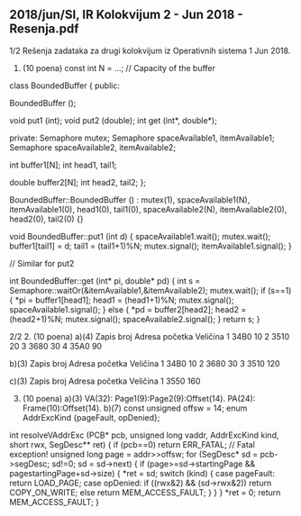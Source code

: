 2018/jun/SI, IR Kolokvijum 2 - Jun 2018 - Resenja.pdf
--------------------------------------------------------------------------------


1/2 
Rešenja zadataka za 
drugi kolokvijum iz Operativnih sistema 1 
Jun 2018. 
1. (10 poena) 
const int N = ...;  // Capacity of the buffer 
 
class BoundedBuffer { 
public: 
 
  BoundedBuffer (); 
 
  void  put1 (int); 
  void  put2 (double); 
  int   get  (int*, double*); 
 
private: 
  Semaphore mutex; 
  Semaphore spaceAvailable1, itemAvailable1; 
  Semaphore spaceAvailable2, itemAvailable2; 
 
  int buffer1[N]; 
  int head1, tail1; 
 
  double buffer2[N]; 
  int head2, tail2; 
}; 
 
BoundedBuffer::BoundedBuffer () : 
  mutex(1), 
  spaceAvailable1(N), itemAvailable1(0), 
  head1(0), tail1(0), 
  spaceAvailable2(N), itemAvailable2(0), 
  head2(0), tail2(0)  {} 
 
void BoundedBuffer::put1 (int d) { 
  spaceAvailable1.wait(); 
  mutex.wait(); 
  buffer1[tail1] = d; 
  tail1 = (tail1+1)%N; 
  mutex.signal(); 
  itemAvailable1.signal(); 
} 
 
// Similar for put2 
 
int BoundedBuffer::get (int* pi, double* pd) { 
  int s = Semaphore::waitOr(&itemAvailable1,&itemAvailable2); 
  mutex.wait(); 
  if (s==1) { 
    *pi = buffer1[head1]; 
    head1 = (head1+1)%N; 
    mutex.signal(); 
    spaceAvailable1.signal(); 
  } else { 
    *pd = buffer2[head2]; 
    head2 = (head2+1)%N; 
    mutex.signal(); 
    spaceAvailable2.signal(); 
  } 
  return s; 
} 

2/2 
2. (10 poena) 
a)(4) 
Zapis broj Adresa početka Veličina 
1 34B0 10 
2 3510 20 
3 3680 30 
4 35A0 90 
 
b)(3) 
Zapis broj Adresa početka Veličina 
1 34B0 10 
2 3680 30 
3 3510 120 
 
c)(3) 
Zapis broj Adresa početka Veličina 
1 3550 160 
 
3. (10 poena) a)(3) VA(32): Page1(9):Page2(9):Offset(14). 
    PA(24): Frame(10):Offset(14). 
b)(7) 
const unsigned offsw = 14; 
enum AddrExcKind {pageFault, opDenied}; 
 
int resolveVAddrExc (PCB* pcb, unsigned long vaddr, AddrExcKind kind, 
                     short rwx, SegDesc** ret) { 
  if (pcb==0) return ERR_FATAL; // Fatal exception! 
  unsigned long page = addr>>offsw; 
  for (SegDesc* sd = pcb->segDesc; sd!=0; sd = sd->next) { 
    if (page>=sd->startingPage && page<sd->startingPage+sd->size) { 
      *ret = sd; 
      switch (kind) { 
        case pageFault: return LOAD_PAGE; 
        case opDenied: 
          if ((rwx&2) && (sd->rwx&2)) 
            return COPY_ON_WRITE; 
          else 
            return MEM_ACCESS_FAULT; 
      } 
    } 
  } 
  *ret = 0; 
  return MEM_ACCESS_FAULT; 
} 